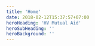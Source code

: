 ```yaml
---
title: 'Home'
date: 2018-02-12T15:37:57+07:00
heroHeading: 'HV Mutual Aid'
heroSubHeading: ''
heroBackground: ''
---
```

